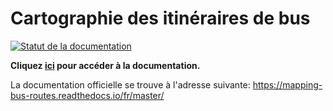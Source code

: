 # Cartographie des itinéraires de bus

[![Statut de la documentation](https://readthedocs.org/projects/mapping-documentation-french/badge/?version=master)](https://mapping-bus-routes.readthedocs.io/fr/master/?badge=master)

**Cliquez [ici](blob/master/docs/index.md) pour accéder à la documentation.**

La documentation officielle se trouve à l'adresse suivante: https://mapping-bus-routes.readthedocs.io/fr/master/
